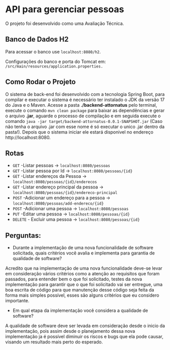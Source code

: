 # API para gerenciar pessoas
O projeto foi desenvolvido como uma Avaliação Técnica.

## Banco de Dados H2
Para acessar o banco use `localhost:8080/h2`.

Configurações do banco e porta do Tomcat em: `/src/main/resources/application.properties.`

## Como Rodar o Projeto
O sistema de back-end foi desenvolvido com a tecnologia Spring Boot, para compilar e executar o sistema é necessário ter instalado o JDK da versão 17 do Java e o Maven. Acesse a pasta **./backend-attornatus** pelo terminal, execute o comando `mvn clean package` para baixar as dependências e gerar o arquivo **.jar**, aguarde o processo de compilação e em seguida execute o comando `java -jar target/backend-attornatus-0.0.1-SNAPSHOT.jar` (Caso não tenha o arquivo .jar com esse nome é só executar o unico .jar dentro da pasta!). Depois que o sistema iniciar ele estará disponivel no endereço http://localhost:8080.

## Rotas
- `GET` -Listar pessoas -> `localhost:8080/pessoas`
- `GET` -Listar pessoa por Id -> `localhost:8080/pessoas/{id}`
- `GET` -Listar endereços da Pessoa -> `localhost:8080/pessoas/{id}/enderecos`
- `GET` -Listar endereço principal da pessoa -> `localhost:8080/pessoas/{id}/endereco-principal`
- `POST` -Adicionar um endereço para a pessoa -> `localhost:8080/pessoas/add-endereco/{id}`
- `POST` -Adicionar uma pessoa -> `localhost:8080/pessoas`
- `PUT`  -Editar uma pessoa -> `localhost:8080/pessoas/{id}`
- `DELETE` - Excluir uma pessoa -> `localhost:8080/pessoas/{id}`

## Perguntas:
- Durante a implementação de uma nova funcionalidade de software solicitada, quais critérios você avalia e implementa para garantia de qualidade de software?

Acredito que na implementação de uma nova funcionalidade deve-se levar em consideração vários critérios como a atenção ao requisitos que foram passados, para entender bem o que foi solicitado, testes da nova implementação para garantir que o que foi solicitado vai ser entregue, uma boa escrita de código para que manutenção desse código seja feita da forma mais simples possível, esses são alguns critérios que eu considero importante.

- Em qual etapa da implementação você considera a qualidade de software?

A qualidade de software deve ser levada em consideração desde o inicio da implementação, pois assim desde o planejamento dessa nova implementação ja é possível diminuir os riscos e bugs que ela pode causar, visando um resultado mais perto do esperado.
